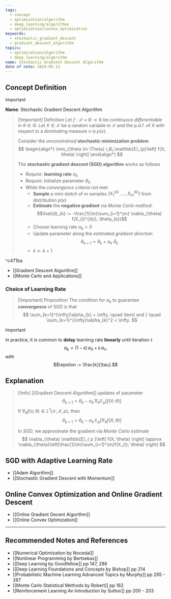 ```yaml
---
tags:
  - concept
  - optimization/algorithm
  - deep_learning/algorithms
  - optimization/convex_optimization
keywords:
  - stochastic_gradient_descent
  - gradient_descent_algorithm
topics:
  - optimization/algorithm
  - deep_learning/algorithm
name: Stochastic Gradient Descent Algorithm
date of note: 2024-05-12
---
```


## Concept Definition

>[!important]
>**Name**: Stochastic Gradient Descent Algorithm

>[!important] Definition
>Let  $f: \mathcal{X} \times \Theta \to \mathbb{R}$ be *continuous differentiable* in $\theta\in \Theta$. Let $X \in \mathcal{X}$ be a random variable in $\mathcal{X}$ and the p.d.f. of $X$ with respect to a dominating measure $\nu$ is $p(x)$.
>
>Consider the *unconstrained* **stochastic minimization problem** 
>$$
>\begin{align*}
> \min_{\theta \in \Theta} \,&\,\mathbb{E}_{p}\left[  f(X; \theta) \right]
>\end{align*}
>$$
>
>The **stochastic gradient descent (SGD) algorithm** works as follows
>- *Require*: **learning rate** $\alpha_{k}$
>- *Require*: Initialize parameter $\theta_{0}$
>- While the *convergence criteria* not met:
>	- **Sample** a *mini-batch* of $m$ samples $(X_{1}^{(k)} \,{,}\ldots{,}\,X_{m}^{(k)} )$ from distribution $p(x)$
>	- **Estimate** the **negative gradient** via *Monte Carlo method*: $$\hat{d}_{k} := -\frac{1}{m}\sum_{i=1}^{m} \nabla_{\theta} f(X_{i}^{(k)}, \theta_{k})$$
>	- Choose learning rate $\alpha_{k} >0$
>	- Update parameter along the *estimated gradient direction* $$\theta_{k+1} = \theta_{k} + \alpha_{k}\;\hat{d}_{k}$$ 
>	- $k \leftarrow k+1$

^c471ba

- [[Gradient Descent Algorithm]]
- [[Monte Carlo and Applications]]

### Choice of Learning Rate

>[!important] Proposition
>The condition for $\alpha_{k}$ to guarantee **convergence** of SGD is that 
>$$
>\sum_{k=1}^{\infty}\alpha_{k} = \infty, \quad \text{ and } \quad \sum_{k=1}^{\infty}\alpha_{k}^2 < \infty.
>$$

>[!important]
>In practice, it is common to **delay** learning rate **linearly** until iteration $\tau$
>$$
>\alpha_{k} = (1- \epsilon)\,\alpha_{0} + \epsilon\,\alpha_{\tau},
>$$ 
>with $$\epsilon := \frac{k}{\tau}.$$


## Explanation

>[!info]
>[[Gradient Descent Algorithm]] updates of parameter 
>$$
>\theta_{k+1} = \theta_{k} - \alpha_{k}\, \nabla_{\theta} \mathbb{E}_{ p }\left[  f(X; \theta) \right]
>$$
>If $\nabla_{\theta}f(x; \theta) \in L^1(\mathcal{X}, \mathscr{F},p)$, then 
>$$
>\theta_{k+1} = \theta_{k} - \alpha_{k}\, \mathbb{E}_{ p }\left[  \nabla_{\theta} f(X; \theta) \right]
>$$
>
>In *SGD*, we approximate the gradient via *Monte Carlo estimate*
>$$
>\nabla_{\theta} \mathbb{E}_{ p }\left[  f(X; \theta) \right] \approx \nabla_{\theta}\left(\frac{1}{m}\sum_{i=1}^{m}f(X_{i}; \theta) \right)
>$$



## SGD with Adaptive Learning Rate

- [[Adam Algorithm]]
- [[Stochastic Gradient Descent with Momentum]]


## Online Convex Optimization and Online Gradient Descent

- [[Online Gradient Decent Algorithm]]
- [[Online Convex Optimization]]





-----------
##  Recommended Notes and References



- [[Numerical Optimization by Nocedal]]
- [[Nonlinear Programming by Bertsekas]]
- [[Deep Learning by Goodfellow]] pp 147, 286
- [[Deep Learning Foundations and Concepts by Bishop]] pp 214
- [[Probabilistic Machine Learning Advanced Topics by Murphy]] pp 265 - 267
- [[Monte Carlo Statistical Methods by Robert]] pp 162
- [[Reinforcement Learning An Introduction by Sutton]] pp 200 - 203